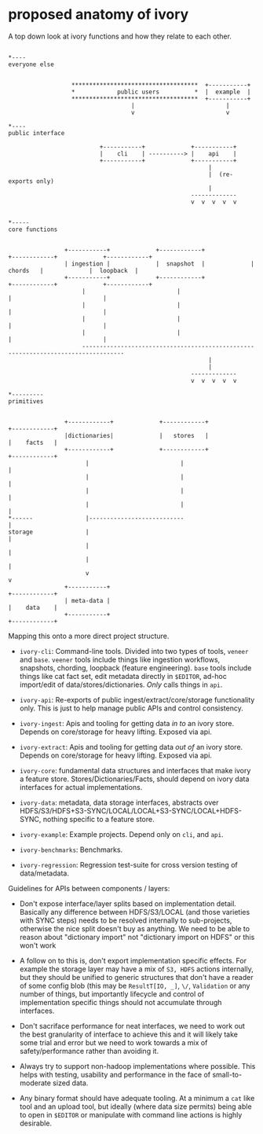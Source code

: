 proposed anatomy of ivory
=========================



A top down look at ivory functions and how they relate to each other.

```

*----
everyone else


                  ************************************  +-----------+
                  *            public users          *  |  example  |
                  ************************************  +-----------+
                                   |                          |
                                   v                          v

*----
public interface

                          +-----------+             +-----------+
                          |    cli    | ----------> |    api    |
                          +-----------+             +-----------+
                                                         |
                                                         |  (re-exports only)
                                                         |
                                                    -------------
                                                    v  v  v  v  v


*-----
core functions


                +-----------+             +------------+             +------------+             +------------+
                | ingestion |             |  snapshot  |             |   chords   |             |  loopback  |
                +-----------+             +------------+             +------------+             +------------+
                     |                          |                          |                          |
                     |                          |                          |                          |
                     |                          |                          |                          |
                     |                          |                          |                          |
                     ----------------------------------------------------------------------------------
                                                         |
                                                         |
                                                    -------------
                                                    v  v  v  v  v

*---------
primitives


                +------------+             +------------+             +------------+
                |dictionaries|             |   stores   |             |    facts   |
                +------------+             +------------+             +------------+
                      |                          |                           |
                      |                          |                           |
                      |                          |                           |
                      |                          |                           |
*------               |---------------------------                           |
storage               |                                                      |
                      |                                                      |
                      |                                                      |
                      v                                                      v
                +-----------+                                         +------------+
                | meta-data |                                         |    data    |
                +-----------+                                         +------------+

```




Mapping this onto a more direct project structure.

 * `ivory-cli`: Command-line tools. Divided into two types of tools, `veneer` and `base`. `veener` tools include things like
                 ingestion workflows, snapshots, chording, loopback (feature engineering). `base` tools include things like cat fact set,
                edit metadata directly in `$EDITOR`, ad-hoc import/edit of data/stores/dictionaries. _Only_ calls things in `api`.

 * `ivory-api`: Re-exports of public ingest/extract/core/storage functionality only. This is just to help manage public APIs and control consistency.

 * `ivory-ingest`: Apis and tooling for getting data _in to_ an ivory store. Depends on core/storage for heavy lifting. Exposed via api.

 * `ivory-extract`: Apis and tooling for getting data _out of_ an ivory store. Depends on core/storage for heavy lifting. Exposed via api.

 * `ivory-core`: fundamental data structures and interfaces that make ivory a feature store. Stores/Dictionaries/Facts, should depend on ivory data interfaces for
                 actual implementations.

 * `ivory-data`:  metadata, data storage interfaces, abstracts over HDFS/S3/HDFS+S3-SYNC/LOCAL/LOCAL+S3-SYNC/LOCAL+HDFS-SYNC, nothing specific to a feature store.

 * `ivory-example`: Example projects. Depend only on `cli`, and `api`.

 * `ivory-benchmarks`: Benchmarks.

 * `ivory-regression`: Regression test-suite for cross version testing of data/metadata.


Guidelines for APIs between components / layers:

 * Don't expose interface/layer splits based on implementation detail. Basically any difference between HDFS/S3/LOCAL (and those varieties with SYNC steps) needs to be resolved internally to sub-projects, otherwise the nice split doesn't buy as anything. We need to be able to reason about "dictionary import" not "dictionary import on HDFS" or this won't work

 * A follow on to this is, don't export implementation specific effects. For example the storage layer may have a mix of `S3, HDFS` actions internally, but they should be unified to generic structures that don't have a reader of some config blob (this may be `ResultT[IO, _]`, `\/`, `Validation` or any number of things, but importantly lifecycle and control of implementation specific things should not accumulate through interfaces.

 * Don't sacriface performance for neat interfaces, we need to work out the best granularity of interface to achieve this and it will likely take some trial and error but we need to work towards a mix of safety/performance rather than avoiding it.

 * Always try to support non-hadoop implementations where possible. This helps with testing, usability and performance in the face of small-to-moderate sized data.

 * Any binary format should have adequate tooling. At a minimum a `cat` like tool and an upload tool, but ideally (where data size permits) being able to open in `$EDITOR` or manipulate with command line actions is highly desirable.
